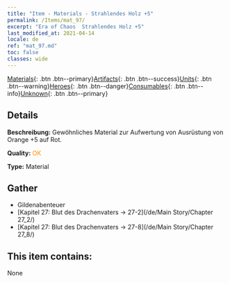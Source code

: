 ```yaml
---
title: "Item - Materials - Strahlendes Holz +5"
permalink: /Items/mat_97/
excerpt: "Era of Chaos  Strahlendes Holz +5"
last_modified_at: 2021-04-14
locale: de
ref: "mat_97.md"
toc: false
classes: wide
---
```

 [Materials](/de/Items/){: .btn .btn--primary}[Artifacts](/de/Items/Artifacts/){: .btn .btn--success}[Units](/de/Items/Units/){: .btn .btn--warning}[Heroes](/de/Items/Heroes/){: .btn .btn--danger}[Consumables](/de/Items/Consumables/){: .btn .btn--info}[Unknown](/de/Items/Unknown/){: .btn .btn--primary}

## Details
 **Beschreibung:** Gewöhnliches Material zur Aufwertung von Ausrüstung von Orange +5 auf Rot.

 **Quality:** <span style="color: #FF8C00">OK</span>

 **Type:** Material

## Gather

*    Gildenabenteuer 
*    [Kapitel 27: Blut des Drachenvaters -> 27-2](/de/Main Story/Chapter 27_2/) 
*    [Kapitel 27: Blut des Drachenvaters -> 27-8](/de/Main Story/Chapter 27_8/) 

## This item contains:

  None

